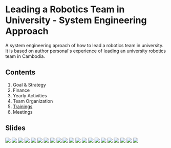 # Leading a Robotics Team in University - System Engineering Approach
A system engineering aproach of how to lead a robotics team in university. 
It is based on author personal's experience of leading an university robotics team in Cambodia.


## Contents
1. Goal & Strategy
2. Finance
3. Yearly Activities
4. Team Organization
5. [Trainings](https://github.com/MorokotSakal/robotics-se/tree/main/Trainings)
6. Meetings

## Slides
![](./img/Slide_1.png)
![](./img/Slide_2.png)
![](./img/Slide_3.png)
![](./img/Slide_4.png)
![](./img/Slide_5.png)
![](./img/Slide_6.png)
![](./img/Slide_7.png)
![](./img/Slide_8.png)
![](./img/Slide_9.png)
![](./img/Slide_10.png)
![](./img/Slide_11.png)
![](./img/Slide_12.png)
![](./img/Slide_13.png)
![](./img/Slide_14.png)
![](./img/Slide_15.png)
![](./img/Slide_16.png)
![](./img/Slide_17.png)
![](./img/Slide_18.png)
![](./img/Slide_19.png)
![](./img/Slide_20.png)
![](./img/Slide_21.png)